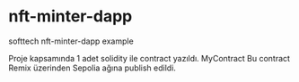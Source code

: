 # nft-minter-dapp
softtech nft-minter-dapp example


Proje kapsamında 1 adet solidity ile contract yazıldı. MyContract 
Bu contract Remix üzerinden Sepolia ağına publish edildi. 


